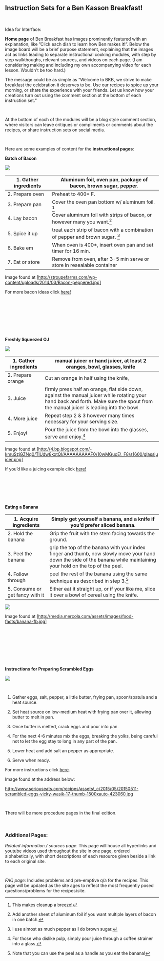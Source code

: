 **Instruction Sets for a Ben Kasson Breakfast!**
------------------------------------------------

 

Idea for Interface:

**Home page** of Ben Breakfast has images prominently featured with an
explanation, like ”Click each dish to learn how Ben makes it!”. Below the image
board will be a brief purpose statement, explaining that the images act as links
leading to separate instructional cooking modules, with step by step
walkthoughs, relevant sources, and videos on each page. (I am considering making
and including my own accompanying video for each lesson. Wouldn't be too hard.)

The message could be as simple as “Welcome to BKB, we strive to make breakfast
the celebration it deserves to be. Use our recipes to spice up your morning, or
share the experience with your friends. Let us know how your creations turn out
using the comment section at the bottom of each instruction set.”

 

At the bottom of each of the modules will be a blog style comment section, where
visitors can leave critiques or compliments or comments about the recipes, or
share instruction sets on social media.

 

Here are some examples of content for the **instructional pages**:

**Batch of Bacon**

![](http://stroupefarms.com/wp-content/uploads/2014/03/Bacon-peppered.jpg)

| 1. Gather ingredients | Aluminum foil, oven pan, package of bacon, brown sugar, pepper.              |
|-----------------------|------------------------------------------------------------------------------|
| 2. Prepare oven       | Preheat to 400\* F.                                                          |
| 3. Prepare pan        | Cover the oven pan bottom w/ aluminum foil. [^1]                             |
| 4. Lay bacon          | Cover aluminum foil with strips of bacon, or however many you want.[^2]      |
| 5. Spice it up        | treat each strip of bacon with a combination of pepper and brown sugar. [^3] |
| 6. Bake em            | When oven is 400\*, insert oven pan and set timer for 16 min.                |
| 7. Eat or store       | Remove from oven, after 3-5 min serve or store in resealable container       |

[^1]: This makes cleanup a breeze!

[^2]: Add another sheet of aluminum foil if you want multiple layers of bacon in
one batch.

[^3]: I use almost as much pepper as I do brown sugar.

Image found at
[http://stroupefarms.com/wp-content/uploads/2014/03/Bacon-peppered.jpg]

For more bacon ideas click
[here!](http://www.epicurious.com/recipes/food/views/maple-and-black-pepper-bacon-350874)

 

 

 

 

**Freshly Squeezed OJ**

![](http://4.bp.blogspot.com/-kmuSzjGZNq0/TlUdw8kxtQI/AAAAAAAAAF0/10wMGuoE_F8/s1600/glassjuicer.png)

| 1. Gather ingredients | manual juicer or hand juicer, at least 2 oranges, bowl, glasses, knife                                                                                                               |
|-----------------------|--------------------------------------------------------------------------------------------------------------------------------------------------------------------------------------|
| 2. Prepare orange     | Cut an orange in half using the knife,                                                                                                                                               |
| 3. Juice              | firmly press half an orange, flat side down, against the manual juicer while rotating your hand back and forth. Make sure the spout from the manual juicer is leading into the bowl. |
| 4. More juice         | Repeat step 2 & 3 however many times necessary for your serving size.                                                                                                                |
| 5. Enjoy!             | Pour the juice from the bowl into the glasses, serve and enjoy.[^4]                                                                                                                  |

[^4]: For those who dislike pulp, simply pour juice through a coffee strainer
into a glass.

Image found at
[http://4.bp.blogspot.com/-kmuSzjGZNq0/TlUdw8kxtQI/AAAAAAAAAF0/10wMGuoE\_F8/s1600/glassjuicer.png]

If you’d like a juicing example click
[here!](https://www.youtube.com/watch?v=g4EMKn2O_7g)

 

 

 

**Eating a Banana**

| 1. Acquire ingredients          | Simply get yourself a banana, and a knife if you’d prefer sliced banana.                                                                                               |
|---------------------------------|------------------------------------------------------------------------------------------------------------------------------------------------------------------------|
| 2. Hold the banana              | Grip the fruit with the stem facing towards the ground.                                                                                                                |
| 3. Peel the banana              | grip the top of the banana with your index finger and thumb, now slowly move your hand down the side of the banana while maintaining your hold on the top of the peel. |
| 4. Follow through               | peel the rest of the banana using the same technique as described in step 3.[^5]                                                                                       |
| 5. Consume or get fancy with it | Either eat it straight up, or if your like me, slice it over a bowl of cereal using the knife.                                                                         |

[^5]: Note that you can use the peel as a handle as you eat the banana!

![](http://media.mercola.com/assets/images/food-facts/banana-fb.jpg)

Image found at [http://media.mercola.com/assets/images/food-facts/banana-fb.jpg]

 

 

 

 

**Instructions for Preparing Scrambled Eggs**

![](http://www.seriouseats.com/recipes/assets_c/2015/05/20150511-scrambled-eggs-vicky-wasik-17-thumb-1500xauto-423060.jpg)

 

1.  Gather eggs, salt, pepper, a little butter, frying pan, spoon/spatula and a
    heat source.

2.  Set heat source on low-medium heat with frying pan over it, allowing butter
    to melt in pan.

3.  Once butter is melted, crack eggs and pour into pan.

4.  For the next 4-6 minutes mix the eggs, breaking the yolks, being careful not
    to let the egg stay to long in any part of the pan.

5.  Lower heat and add salt an pepper as appropriate.

6.  Serve when ready.

For more instructions click [here](https://www.youtube.com/watch?v=PUP7U5vTMM0).

Image found at the address below:

http://www.seriouseats.com/recipes/assets\_c/2015/05/20150511-scrambled-eggs-vicky-wasik-17-thumb-1500xauto-423060.jpg

 

There will be more procedure pages in the final edition.

 

### Additional Pages:

*Related information / sources page*: This page will house all hyperlinks and
youtube videos used throughout the site in one page, ordered alphabetically,
with short descriptions of each resource given beside a link to each original
site.

 

*FAQ page:* Includes problems and pre-emptive q/a for the recipes. This page
will be updated as the site ages to reflect the most frequently posed
questions/problems for the recipes/site.
